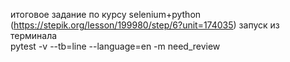 итоговое задание по курсу selenium+python (https://stepik.org/lesson/199980/step/6?unit=174035) 
запуск из терминала         
pytest -v --tb=line --language=en -m need_review
